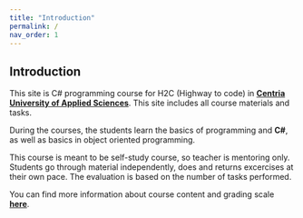 ```yaml
---
title: "Introduction"
permalink: /
nav_order: 1
---
```


## Introduction

This site is C# programming course for H2C (Highway to code) in [**Centria University of Applied Sciences**](https://web.centria.fi/en). This site includes all course materials and tasks.

During the courses, the students learn the basics of programming and **C#**, as well as basics in object oriented programming. 

This course is meant to be self-study course, so teacher is mentoring only. Students go through material independently, does and returns excercises at their own pace.
The evaluation is based on the number of tasks performed. 

You can find more information about course content and grading scale [**here**](part0).




